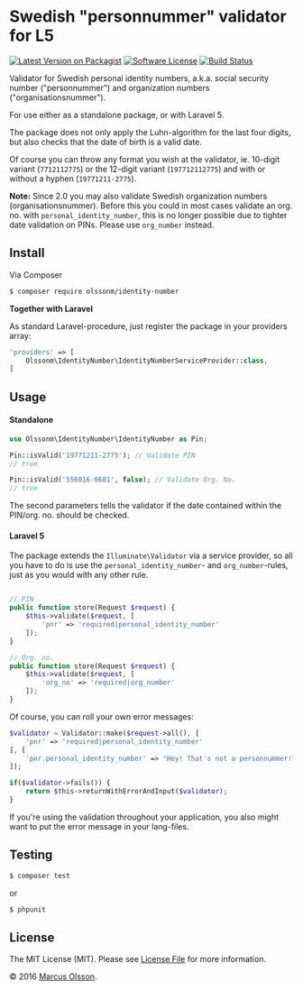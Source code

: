 # Swedish "personnummer" validator for L5

[![Latest Version on Packagist][ico-version]][link-packagist]
[![Software License][ico-license]](LICENSE.md)
[![Build Status][ico-travis]][link-travis]

Validator for Swedish personal identity numbers, a.k.a. social security number ("personnummer") and organization numbers ("organisationsnummer").

For use either as a standalone package, or with Laravel 5.

The package does not only apply the Luhn-algorithm for the last four digits, but also checks that the date of birth is a valid date.

Of course you can throw any format you wish at the validator, ie. 10-digit variant (`7712112775`) or the 12-digit variant (`197712112775`) and with or without a hyphen (`19771211-2775`).

**Note:** Since 2.0 you may also validate Swedish organization numbers (organisationsnummer). Before this you could in most cases validate an org. no. with `personal_identity_number`, this is no longer possible due to tighter date validation on PINs. Please use `org_number` instead.

## Install

Via Composer

``` bash
$ composer require olssonm/identity-number
```

**Together with Laravel**

As standard Laravel-procedure, just register the package in your providers array:

``` php
'providers' => [
    Olssonm\IdentityNumber\IdentityNumberServiceProvider::class,
]
```

## Usage

#### Standalone

```php
use Olssonm\IdentityNumber\IdentityNumber as Pin;

Pin::isValid('19771211-2775'); // Validate PIN
// true

Pin::isValid('556016-0681', false); // Validate Org. No.
// true
```

The second parameters tells the validator if the date contained within the PIN/org. no. should be checked.

#### Laravel 5

The package extends the `Illuminate\Validator` via a service provider, so all you have to do is use the `personal_identity_number`- and `org_number`-rules, just as you would with any other rule.

``` php

// PIN
public function store(Request $request) {
    $this->validate($request, [
        'pnr' => 'required|personal_identity_number'
    ]);
}

// Org. no.
public function store(Request $request) {
    $this->validate($request, [
        'org_no' => 'required|org_number'
    ]);
}
```

Of course, you can roll your own error messages:

``` php
$validator = Validator::make($request->all(), [
    'pnr' => 'required|personal_identity_number'
], [
    'pnr.personal_identity_number' => "Hey! That's not a personnummer!"
]);

if($validator->fails()) {
    return $this->returnWithErrorAndInput($validator);
}
```

If you're using the validation throughout your application, you also might want to put the error message in your lang-files.

## Testing

``` bash
$ composer test
```

or

``` bash
$ phpunit
```

## License

The MIT License (MIT). Please see [License File](LICENSE.md) for more information.

© 2016 [Marcus Olsson](https://marcusolsson.me).

[ico-version]: https://img.shields.io/packagist/v/olssonm/identity-number.svg?style=flat-square
[ico-license]: https://img.shields.io/badge/license-MIT-brightgreen.svg?style=flat-square
[ico-travis]: https://img.shields.io/travis/olssonm/identity-number/master.svg?style=flat-square
[link-packagist]: https://packagist.org/packages/olssonm/identity-number
[link-travis]: https://travis-ci.org/olssonm/identity-number
